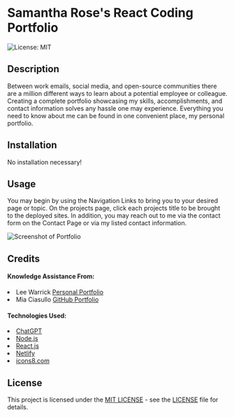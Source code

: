 # Samantha Rose's React Coding Portfolio
![License: MIT](https://img.shields.io/badge/License-MIT-yellow.svg)

## Description

Between work emails, social media, and open-source communities there are a million different ways to learn about a potential employee or colleague. Creating a complete portfolio showcasing my skills, accomplishments, and contact information solves any hassle one may experience. Everything you need to know about me can be found in one convenient place, my personal portfolio. 

## Installation

No installation necessary!

## Usage

You may begin by using the Navigation Links to bring you to your desired page or topic. On the projects page, click each projects title to be brought to the deployed sites. In addition, you may reach out to me via the contact form on the Contact Page or via my listed contact information.

![Screenshot of Portfolio]()

## Credits

#### Knowledge Assistance From:
<li>Lee Warrick <a href="https://leewarrick.com/">Personal Portfolio</a></li>
<li>Mia Ciasullo <a href="https://github.com/miacias/first-portfolio">GitHub Portfolio</a></li>

#### Technologies Used:
<li><a href="https://chat.openai.com/">ChatGPT</a></li>
<li><a href="https://nodejs.org/en/">Node.js</a></li>
<li><a href="https://react.dev/">React.js</a></li>
<li><a href="https://www.netlify.com/">Netlify</a></li>
<li><a href="https://icons8.com/icons/set/gmail">icons8.com</a></li>

## License

This project is licensed under the <a href="https://opensource.org/licenses/MIT">MIT LICENSE</a> - see the [LICENSE](./LICENSE) file for details.
